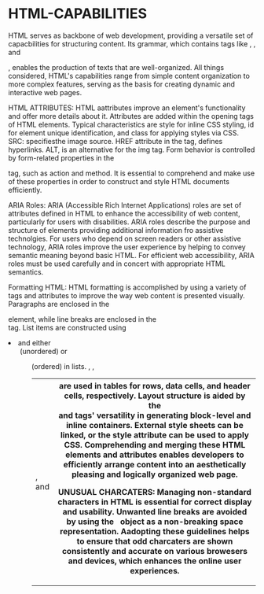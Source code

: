 # HTML-CAPABILITIES

HTML serves as backbone of web development, providing a versatile set of capacbilities for structuring content. Its grammar, which contains tags like <head>, <body>, and <p>, enables the production of texts that are well-organized. All things considered, HTML's capabilities range from simple content organization to more complex features, serving as the basis for creating dynamic and interactive web pages.

HTML ATTRIBUTES: HTML aattributes improve an element's functionality and offer more details about it. Attributes are added within the opening tags of HTML elements. Typical characteristics are style for inline CSS styling, id for element unique identification, and class for applying styles via CSS. SRC: specifiesthe image source. HREF attribute in the <a> tag, defines hyperlinks. ALT, is an alternative for the img tag. Form behavior is controlled by form-related properties in the <form> tag, such as action and method. It is essential to comprehend and make use of these properties in order to construct and style HTML documents efficiently.

 ARIA Roles: ARIA (Accessible Rich Internet Applications) roles are set of attributes defined in HTML to enhance the accessibility of web content, particularly for users with disabilities. ARIA roles describe the purpose and structure of elements providing additional information fro assistive technolgies. For users who depend on screen readers or other assistive technology, ARIA roles improve the user experience by helping to convey semantic meaning beyond basic HTML. For efficient web accessibility, ARIA roles must be used carefully and in concert with appropriate HTML semantics.

Formatting HTML: HTML formatting is accomplished by using a variety of tags and attributes to improve the way web content is presented visually. Paragraphs are enclosed in the <p> element, while line breaks are enclosed in the <br> tag. List items are constructed using <li> and either <ul> (unordered) or <ol> (ordered) in lists. <table>, <tr>, <td>, and <th> are used in tables for rows, data cells, and header cells, respectively. Layout structure is aided by the <div> and <span> tags' versatility in generating block-level and inline containers. External style sheets can be linked, or the style attribute can be used to apply CSS. Comprehending and merging these HTML elements and attributes enables developers to efficiently arrange content into an aesthetically pleasing and logically organized web page.

UNUSUAL CHARCATERS: Managing non-standard characters in HTML is essential for correct display and usability. Unwanted line breaks are avoided by using the &nbsp; object as a non-breaking space representation. Aadopting these guidelines helps to ensure that odd charcaters are shown consistently and accurate on various browesers and devices, which enhances the online user experiences. 


